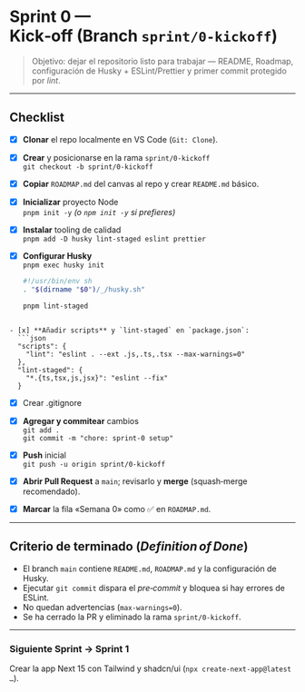 # Sprint 0 — Kick‑off (Branch `sprint/0-kickoff`)

> Objetivo: dejar el repositorio listo para trabajar — README, Roadmap, configuración de Husky + ESLint/Prettier y primer commit protegido por _lint_.

---

## Checklist

- [x] **Clonar** el repo localmente en VS Code (`Git: Clone`).
- [x] **Crear** y posicionarse en la rama `sprint/0-kickoff`  
       `git checkout -b sprint/0-kickoff`
- [x] **Copiar** `ROADMAP.md` del canvas al repo y crear `README.md` básico.
- [x] **Inicializar** proyecto Node  
       `pnpm init -y` _(o `npm init -y` si prefieres)_
- [x] **Instalar** tooling de calidad  
       `pnpm add -D husky lint-staged eslint prettier`
- [x] **Configurar Husky**  
       `pnpm exec husky init`

  ```sh
  #!/usr/bin/env sh
  . "$(dirname "$0")/_/husky.sh"

  pnpm lint-staged
  ```

````

- [x] **Añadir scripts** y `lint-staged` en `package.json`:
  ```json
  "scripts": {
    "lint": "eslint . --ext .js,.ts,.tsx --max-warnings=0"
  },
  "lint-staged": {
    "*.{ts,tsx,js,jsx}": "eslint --fix"
  }
````

- [x] Crear .gitignore

- [x] **Agregar y commitear** cambios  
       `git add .`  
       `git commit -m "chore: sprint‑0 setup"`
- [x] **Push** inicial  
       `git push -u origin sprint/0-kickoff`
- [x] **Abrir Pull Request** a `main`; revisarlo y **merge** (squash‑merge recomendado).
- [x] **Marcar** la fila «Semana 0» como ✅ en `ROADMAP.md`.

---

## Criterio de terminado (_Definition of Done_)

- El branch `main` contiene `README.md`, `ROADMAP.md` y la configuración de Husky.
- Ejecutar `git commit` dispara el _pre‑commit_ y bloquea si hay errores de ESLint.
- No quedan advertencias (`max-warnings=0`).
- Se ha cerrado la PR y eliminado la rama `sprint/0-kickoff`.

---

### Siguiente Sprint → **Sprint 1**

Crear la app Next 15 con Tailwind y shadcn/ui (`npx create-next-app@latest …`).
